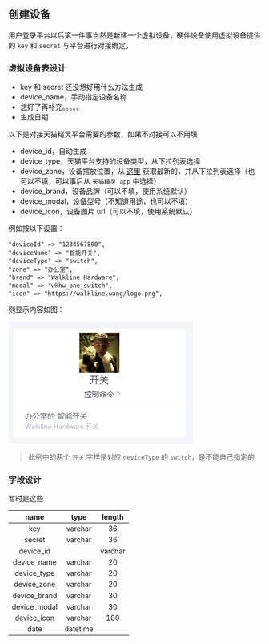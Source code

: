 ## 创建设备

用户登录平台以后第一件事当然是新建一个虚拟设备，硬件设备使用虚拟设备提供的 `key` 和 `secret` 与平台进行对接绑定，

### 虚拟设备表设计

- key 和 secret 还没想好用什么方法生成
- device_name，手动指定设备名称
- 想好了再补充。。。。。
- 生成日期

以下是对接天猫精灵平台需要的参数，如果不对接可以不用填

- device_id，自动生成
- device_type，天猫平台支持的设备类型，从下拉列表选择
- device_zone，设备摆放位置，从 [这里](https://open.bot.tmall.com/oauth/api/placelist?spm=0.7629140.0.0.29751780d0p90U) 获取最新的，并从下拉列表选择（也可以不填，可以事后从 `天猫精灵 app` 中选择）
- device_brand，设备品牌（可以不填，使用系统默认）
- device_modal，设备型号（不知道用途，也可以不填）
- device_icon，设备图片 url（可以不填，使用系统默认）

例如按以下设置：

```
"deviceId" => "1234567890",
"deviceName" => "智能开关",
"deviceType" => "switch",
"zone" => "办公室",
"brand" => "Walkline Hardware",
"modal" => "wkhw_one_switch",
"icon" => "https://walkline.wang/logo.png",
```

则显示内容如图：

![设备列表](images/device_list.png)

> 此例中的两个 `开关` 字样是对应 `deviceType` 的 `switch`，是不能自己指定的

### 字段设计

暂时是这些

<table>
<thead>
<tr class="header">
<th style="text-align: center;">name</th>
<th style="text-align: center;">type</th>
<th style="text-align: center;">length</th>
</tr>
</thead>
<tbody>
<tr class="odd">
<td style="text-align: center;">key</td>
<td style="text-align: center;">varchar</td>
<td style="text-align: center;">36</td>
</tr>
<tr class="even">
<td style="text-align: center;">secret</td>
<td style="text-align: center;">varchar</td>
<td style="text-align: center;">36</td>
</tr>
<tr class="odd">
<td style="text-align: center;">device_id</td>
<td style="text-align: center;"></td>
<td style="text-align: center;">varchar</td>
</tr>
<tr class="even">
<td style="text-align: center;">device_name</td>
<td style="text-align: center;">varchar</td>
<td style="text-align: center;">20</td>
</tr>
<tr class="odd">
<td style="text-align: center;">device_type</td>
<td style="text-align: center;">varchar</td>
<td style="text-align: center;">20</td>
</tr>
<tr class="even">
<td style="text-align: center;">device_zone</td>
<td style="text-align: center;">varchar</td>
<td style="text-align: center;">20</td>
</tr>
<tr class="odd">
<td style="text-align: center;">device_brand</td>
<td style="text-align: center;">varchar</td>
<td style="text-align: center;">30</td>
</tr>
<tr class="even">
<td style="text-align: center;">device_modal</td>
<td style="text-align: center;">varchar</td>
<td style="text-align: center;">30</td>
</tr>
<tr class="odd">
<td style="text-align: center;">device_icon</td>
<td style="text-align: center;">varchar</td>
<td style="text-align: center;">100</td>
</tr>
<tr class="even">
<td style="text-align: center;">date</td>
<td style="text-align: center;">datetime</td>
<td style="text-align: center;"></td>
</tr>
</tbody>
</table>
